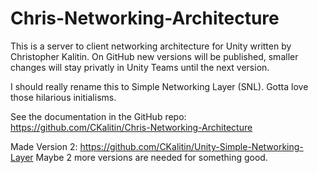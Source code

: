 # Chris-Networking-Architecture
This is a server to client networking architecture for Unity written by Christopher Kalitin.
On GitHub new versions will be published, smaller changes will stay privatly in Unity Teams until the next version.

I should really rename this to Simple Networking Layer (SNL). Gotta love those hilarious initialisms.

See the documentation in the GitHub repo: https://github.com/CKalitin/Chris-Networking-Architecture

Made Version 2: https://github.com/CKalitin/Unity-Simple-Networking-Layer
Maybe 2 more versions are needed for something good.
